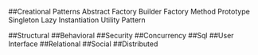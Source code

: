 ##Creational Patterns
Abstract Factory
Builder
Factory Method
Prototype
Singleton
Lazy Instantiation
Utility Pattern

##Structural
##Behavioral
##Security
##Concurrency
##Sql
##User Interface
##Relational
##Social
##Distributed

